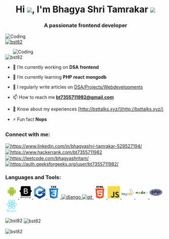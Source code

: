 <h1 align="center">Hi <img src="https://camo.githubusercontent.com/872eb33617213e26afef61f423f6debf521ce541d05c0116097b452777869999/687474703a2f2f692e67697068792e636f6d2f5457364d3572306e63424863512e676966" width="50">, I'm Bhagya Shri Tamrakar <img src="https://media.giphy.com/media/WUlplcMpOCEmTGBtBW/giphy.gif" width="50"></h1>

<h3 align="center">A passionate frontend developer</h3>
<img align="right" alt="Coding" width="900" src="https://svg-banners.vercel.app/api?type=luminance&text1=WebDeveloper%20👨‍💻&width=950&height=250">

<p align="left"> <a href="https://github.com/bst82/github-profile-trophy"><img src="https://github-profile-trophy.vercel.app/?username=bst82&theme=onedark" alt="bst82" /></a> </p>

<img align="right" alt="Coding" width="480" src="https://media.tenor.com/S59bPkT0pqcAAAAC/programming.gif">

<p align="left"> <img src="https://komarev.com/ghpvc/?username=bst82&label=Profile%20views&color=0e75b6&style=flat" alt="bst82" /> </p>

- 🔭 I’m currently working on **DSA** **frontend**

- 🌱 I’m currently learning **PHP** **react** **mongodb**

- 📝 I regularly write articles on [DSA/Projects/Webdevelopments](DSA/Projects/Webdevelopments)

- 📫 How to reach me **bt7355711982@gmail.com**


- 📄 Know about my experiences [http://bsttalks.xyz/](http://bsttalks.xyz/)

- ⚡ Fun fact **Nops**

<h3 align="left">Connect with me:</h3>
<p align="left">
<a href="https://linkedin.com/in/https://www.linkedin.com/in/bhagyashri-tamrakar-529527194/" target="blank"><img align="center" src="https://raw.githubusercontent.com/rahuldkjain/github-profile-readme-generator/master/src/images/icons/Social/linked-in-alt.svg" alt="https://www.linkedin.com/in/bhagyashri-tamrakar-529527194/" height="30" width="40" /></a>
<a href="https://www.hackerrank.com/https://www.hackerrank.com/bt7355711982" target="blank"><img align="center" src="https://raw.githubusercontent.com/rahuldkjain/github-profile-readme-generator/master/src/images/icons/Social/hackerrank.svg" alt="https://www.hackerrank.com/bt7355711982" height="30" width="40" /></a>
<a href="https://www.leetcode.com/https://leetcode.com/bhagyashritam/" target="blank"><img align="center" src="https://raw.githubusercontent.com/rahuldkjain/github-profile-readme-generator/master/src/images/icons/Social/leet-code.svg" alt="https://leetcode.com/bhagyashritam/" height="30" width="40" /></a>
<a href="https://auth.geeksforgeeks.org/user/https://auth.geeksforgeeks.org/user/bt7355711982/" target="blank"><img align="center" src="https://raw.githubusercontent.com/rahuldkjain/github-profile-readme-generator/master/src/images/icons/Social/geeks-for-geeks.svg" alt="https://auth.geeksforgeeks.org/user/bt7355711982/" height="30" width="40" /></a>
</p>

<h3 align="left">Languages and Tools:</h3>
<p align="left"> <a href="https://developer.android.com" target="_blank" rel="noreferrer"> <img src="https://raw.githubusercontent.com/devicons/devicon/master/icons/android/android-original-wordmark.svg" alt="android" width="40" height="40"/> </a> <a href="https://getbootstrap.com" target="_blank" rel="noreferrer"> <img src="https://raw.githubusercontent.com/devicons/devicon/master/icons/bootstrap/bootstrap-plain-wordmark.svg" alt="bootstrap" width="40" height="40"/> </a> <a href="https://www.w3schools.com/cpp/" target="_blank" rel="noreferrer"> <img src="https://raw.githubusercontent.com/devicons/devicon/master/icons/cplusplus/cplusplus-original.svg" alt="cplusplus" width="40" height="40"/> </a> <a href="https://www.w3schools.com/css/" target="_blank" rel="noreferrer"> <img src="https://raw.githubusercontent.com/devicons/devicon/master/icons/css3/css3-original-wordmark.svg" alt="css3" width="40" height="40"/> </a> <a href="https://www.djangoproject.com/" target="_blank" rel="noreferrer"> <img src="https://cdn.worldvectorlogo.com/logos/django.svg" alt="django" width="40" height="40"/> </a> <a href="https://git-scm.com/" target="_blank" rel="noreferrer"> <img src="https://www.vectorlogo.zone/logos/git-scm/git-scm-icon.svg" alt="git" width="40" height="40"/> </a> <a href="https://www.w3.org/html/" target="_blank" rel="noreferrer"> <img src="https://raw.githubusercontent.com/devicons/devicon/master/icons/html5/html5-original-wordmark.svg" alt="html5" width="40" height="40"/> </a> <a href="https://developer.mozilla.org/en-US/docs/Web/JavaScript" target="_blank" rel="noreferrer"> <img src="https://raw.githubusercontent.com/devicons/devicon/master/icons/javascript/javascript-original.svg" alt="javascript" width="40" height="40"/> </a> <a href="https://www.mysql.com/" target="_blank" rel="noreferrer"> <img src="https://raw.githubusercontent.com/devicons/devicon/master/icons/mysql/mysql-original-wordmark.svg" alt="mysql" width="40" height="40"/> </a> <a href="https://nodejs.org" target="_blank" rel="noreferrer"> <img src="https://raw.githubusercontent.com/devicons/devicon/master/icons/nodejs/nodejs-original-wordmark.svg" alt="nodejs" width="40" height="40"/> </a> <a href="https://www.php.net" target="_blank" rel="noreferrer"> <img src="https://raw.githubusercontent.com/devicons/devicon/master/icons/php/php-original.svg" alt="php" width="40" height="40"/> </a> <a href="https://reactjs.org/" target="_blank" rel="noreferrer"> <img src="https://raw.githubusercontent.com/devicons/devicon/master/icons/react/react-original-wordmark.svg" alt="react" width="40" height="40"/> </a> </p>

<p><img align="left" src="https://github-readme-stats.vercel.app/api/top-langs?username=bst82&theme=radical&show_icons=true&locale=en&layout=compact" alt="bst82" /></p>

<p>&nbsp;<img align="center" src="https://github-readme-stats.vercel.app/api?username=bst82&show_icons=true&theme=radical&locale=en" alt="bst82" /></p>

<p><img align="center" src="https://github-readme-streak-stats.herokuapp.com/?user=bst82&theme=halloween" alt="bst82" /></p>
